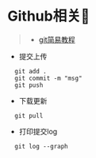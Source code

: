 # Github相关:blue_heart:
> * [git简易教程](https://blog.csdn.net/qq_41069019/article/details/81043560)  

* 提交上传  
```shell
  git add .  
  git commit -m "msg"
  git push
```  
* 下载更新
```shell
  git pull
```
* 打印提交log
```shell
  git log --graph
```
